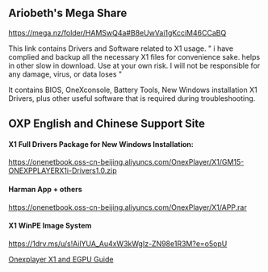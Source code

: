 
## Ariobeth's Mega Share

https://mega.nz/folder/HAMSwQ4a#B8eUwVai1gKcciM46CCaBQ

This link contains Drivers and Software related to X1 usage.
" i have complied and backup all the necessary X1 files for convenience sake. helps in other slow in download. Use at your own risk. I will not be responsible for any damage, virus, or data loses "

It contains BIOS, OneXconsole, Battery Tools, New Windows installation X1 Drivers, plus other useful software that is required during troubleshooting.

## OXP English and Chinese Support Site

#### X1 Full Drivers Package for New Windows Installation:

https://onenetbook.oss-cn-beijing.aliyuncs.com/OnexPlayer/X1/GM15-ONEXPPLAYERX1i-Drivers1.0.zip
#### Harman App + others
https://onenetbook.oss-cn-beijing.aliyuncs.com/OnexPlayer/X1/APP.rar

#### X1 WinPE Image System
https://1drv.ms/u/s!AilYUA_Au4xW3kWgIz-ZN98e1R3M?e=o5opU


[Onexplayer X1 and EGPU Guide](../main/README.md)
